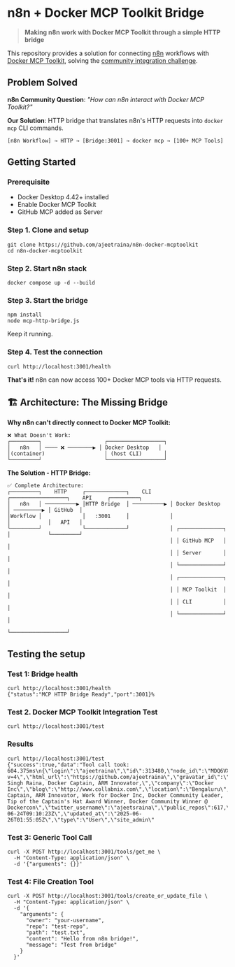 # n8n + Docker MCP Toolkit Bridge

> **Making n8n work with Docker MCP Toolkit through a simple HTTP bridge**

This repository provides a solution for connecting [n8n](https://n8n.io) workflows with [Docker MCP Toolkit](https://docs.docker.com/desktop/features/mcp/), solving the [community integration challenge](https://community.n8n.io/t/n8n-interact-with-docker-mcp-toolkit/135733).

## Problem Solved

**n8n Community Question**: *"How can n8n interact with Docker MCP Toolkit?"*

**Our Solution**: HTTP bridge that translates n8n's HTTP requests into `docker mcp` CLI commands.

```
[n8n Workflow] → HTTP → [Bridge:3001] → docker mcp → [100+ MCP Tools]
```

## Getting Started

### Prerequisite

- Docker Desktop 4.42+ installed
- Enable Docker MCP Toolkit
- GitHub MCP added as Server


### Step 1. Clone and setup


```
git clone https://github.com/ajeetraina/n8n-docker-mcptoolkit
cd n8n-docker-mcptoolkit
```

### Step 2. Start n8n stack

```
docker compose up -d --build
```


### Step 3. Start the bridge

```
npm install
node mcp-http-bridge.js
```

Keep it running.


### Step 4. Test the connection

```
curl http://localhost:3001/health
```

**That's it!** n8n can now access 100+ Docker MCP tools via HTTP requests.


## 🏗️ Architecture: The Missing Bridge

**Why n8n can't directly connect to Docker MCP Toolkit:**

```
❌ What Doesn't Work:
┌─────────┐                    ┌──────────────────┐
│   n8n   │ ──── ❌ ────────▶ │ Docker Desktop   │
│(container)                   │ (host CLI)       │
└─────────┘                    └──────────────────┘
```

**The Solution - HTTP Bridge:**

```
✅ Complete Architecture:
┌─────────┐    HTTP     ┌─────────────┐    CLI      ┌──────────────────┐    API     ┌─────────┐
│   n8n   │ ──────────▶ │HTTP Bridge  │ ──────────▶ │ Docker Desktop   │ ─────────▶ │ GitHub  │
│Workflow │             │   :3001     │             │                  │            │   API   │
└─────────┘             └─────────────┘             │ ┌──────────────┐ │            └─────────┘
                                                    │ │ GitHub MCP   │ │
                                                    │ │ Server       │ │
                                                    │ └──────────────┘ │
                                                    │ ┌──────────────┐ │
                                                    │ │ MCP Toolkit  │ │
                                                    │ │ CLI          │ │
                                                    │ └──────────────┘ │
                                                    └──────────────────┘
```


## Testing the setup

### Test 1: Bridge health

```
curl http://localhost:3001/health
{"status":"MCP HTTP Bridge Ready","port":3001}%
```

### Test 2. Docker MCP Toolkit Integration Test

```
curl http://localhost:3001/test
```

### Results

```
curl http://localhost:3001/test
{"success":true,"data":"Tool call took: 604.375ms\n{\"login\":\"ajeetraina\",\"id\":313480,\"node_id\":\"MDQ6VXNlcjMxMzQ4MA==\",\"avatar_url\":\"https://avatars.githubusercontent.com/u/313480?v=4\",\"html_url\":\"https://github.com/ajeetraina\",\"gravatar_id\":\"\",\"name\":\"Ajeet Singh Raina, Docker Captain, ARM Innovator,\",\"company\":\"Docker Inc\",\"blog\":\"http://www.collabnix.com\",\"location\":\"Bengaluru\",\"email\":\"ajeetraina@gmail.com\",\"hireable\":true,\"bio\":\"Docker Captain, ARM Innovator, Work for Docker Inc, Docker Community Leader, Tip of the Captain's Hat Award Winner, Docker Community Winner @ Dockercon\",\"twitter_username\":\"ajeetsraina\",\"public_repos\":617,\"public_gists\":186,\"followers\":906,\"following\":10,\"created_at\":\"2010-06-24T09:10:23Z\",\"updated_at\":\"2025-06-26T01:55:05Z\",\"type\":\"User\",\"site_admin\"
```

### Test 3: Generic Tool Call

```
curl -X POST http://localhost:3001/tools/get_me \
  -H "Content-Type: application/json" \
  -d '{"arguments": {}}'
```

### Test 4: File Creation Tool

```
curl -X POST http://localhost:3001/tools/create_or_update_file \
  -H "Content-Type: application/json" \
  -d '{
    "arguments": {
      "owner": "your-username",
      "repo": "test-repo", 
      "path": "test.txt",
      "content": "Hello from n8n bridge!",
      "message": "Test from bridge"
    }
  }'
```

